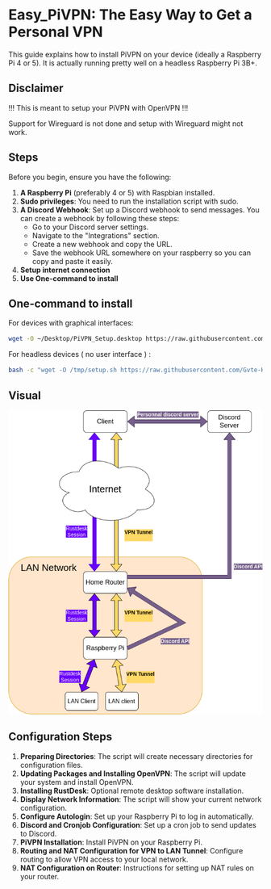 # Easy_PiVPN: The Easy Way to Get a Personal VPN

This guide explains how to install PiVPN on your device (ideally a Raspberry Pi 4 or 5). It is actually running pretty well on a headless Raspberry Pi 3B+.

## Disclaimer

!!! This is meant to setup your PiVPN with OpenVPN !!!

Support for Wireguard is not done and setup with Wireguard might not work.

## Steps

Before you begin, ensure you have the following:

1. **A Raspberry Pi** (preferably 4 or 5) with Raspbian installed.
2. **Sudo privileges**: You need to run the installation script with sudo.
3. **A Discord Webhook**: Set up a Discord webhook to send messages. You can create a webhook by following these steps:
   - Go to your Discord server settings.
   - Navigate to the "Integrations" section.
   - Create a new webhook and copy the URL.
   - Save the webhook URL somewhere on your raspberry so you can copy and paste it easily.
4. **Setup internet connection**
5. **Use One-command to install**

## One-command to install

For devices with graphical interfaces:

```bash
wget -O ~/Desktop/PiVPN_Setup.desktop https://raw.githubusercontent.com/Gvte-Kali/Network/refs/heads/main/Easy_PiVPN/PiVPN_Setup.desktop
```
For headless devices ( no user interface ) : 
```bash
bash -c "wget -O /tmp/setup.sh https://raw.githubusercontent.com/Gvte-Kali/Network/refs/heads/main/Easy_PiVPN/scripts/setup.sh && chmod +x /tmp/setup.sh && sudo bash /tmp/setup.sh" && read -p "Press Enter..."
```
## Visual
![Overview of the overall setup](https://raw.githubusercontent.com/Gvte-Kali/Network/refs/heads/main/Easy_PiVPN/Easy_PiVPN_Overview.png)


## Configuration Steps

1. **Preparing Directories**: The script will create necessary directories for configuration files.
2. **Updating Packages and Installing OpenVPN**: The script will update your system and install OpenVPN.
3. **Installing RustDesk**: Optional remote desktop software installation.
4. **Display Network Information**: The script will show your current network configuration.
5. **Configure Autologin**: Set up your Raspberry Pi to log in automatically.
6. **Discord and Cronjob Configuration**: Set up a cron job to send updates to Discord.
7. **PiVPN Installation**: Install PiVPN on your Raspberry Pi.
8. **Routing and NAT Configuration for VPN to LAN Tunnel**: Configure routing to allow VPN access to your local network.
9. **NAT Configuration on Router**: Instructions for setting up NAT rules on your router.
